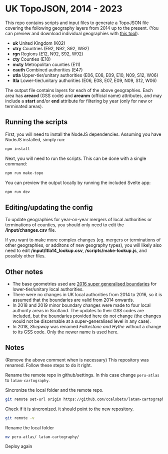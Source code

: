 # UK TopoJSON, 2014 - 2023

This repo contains scripts and input files to generate a TopoJSON file covering the following geography layers from 2014 up to the present. (You can preview and download individual geographies with [this tool](https://onsvisual.github.io/uk-topojson)).

- **uk** United Kingdom (K02)
- **ctry** Countries (E92, N92, S92, W92)
- **rgn** Regions (E12, N92, S92, W92)
- **cty** Counties (E10)
- **mcty** Metropolitan counties (E11)
- **cauth** Combined authorities (E47)
- **utla** Upper-tier/unitary authorities (E06, E08, E09, E10, N09, S12, W06)
- **ltla** Lower-tier/unitary authorities (E06, E08, E07, E09, N09, S12, W06)

The output file contains layers for each of the above geographies. Each area has **areacd** (GSS code) and **areanm** (official name) attributes, and may include a **start** and/or **end** attribute for filtering by year (only for new or terminated areas).

## Running the scripts

First, you will need to install the NodeJS dependencies. Assuming you have NodeJS installed, simply run:

```bash
npm install
```

Next, you will need to run the scripts. This can be done with a single command:

```bash
npm run make-topo
```

You can preview the output locally by running the included Svelte app:

```bash
npm run dev
```

## Editing/updating the config

To update geographies for year-on-year mergers of local authorities or terminations of counties, you should only need to edit the **/input/changes.csv** file.

If you want to make more complex changes (eg. mergers or terminations of other geographies, or additons of new geography types), you will likely also need to edit **/input/ltla14_lookup.csv**, **/scripts/make-lookup.js**, and possibly other files.

## Other notes

- The base geometries used are [2016 super generalised boundaries](https://geoportal.statistics.gov.uk/search?collection=Dataset&sort=name&tags=all(BDY_LAD)%2C2016) for lower-tier/unitary local authorities.
- There were no changes in UK local authorities from 2014 to 2016, so it is assumed that the boundaries are valid from 2014 onwards.
- In 2018 and 2019 minor boundary changes were made to four local authority areas in Scotland. The updates to their GSS codes are included, but the boundaries provided here do not change (the changes would not be discernable at a super-generalised level in any case).
- In 2018, _Shepway_ was renamed _Folkestone and Hythe_ without a change to its GSS code. Only the newer name is used here.

## Notes
(Remove the above comment when is necessary)
This repository was renamed. Follow these steps to do it right.

Rename the remote repo in github/settings. In this case change `peru-atlas` to `latam-cartography`.

Sincronize the local folder and the remote repo.
```bash
git remote set-url origin https://github.com/ccalobeto/latam-cartography.git
```

Check if it is sincronized. it should point to the new repository.
```bash
git remote -v
```

Rename the local folder
```bash
mv peru-atlas/ latam-cartography/
```

Deploy again